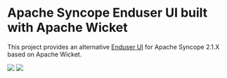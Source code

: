 <!--

    Copyright (C) 2020 Tirasa (info@tirasa.net)

    Licensed under the Apache License, Version 2.0 (the "License");
    you may not use this file except in compliance with the License.
    You may obtain a copy of the License at

            http://www.apache.org/licenses/LICENSE-2.0

    Unless required by applicable law or agreed to in writing, software
    distributed under the License is distributed on an "AS IS" BASIS,
    WITHOUT WARRANTIES OR CONDITIONS OF ANY KIND, either express or implied.
    See the License for the specific language governing permissions and
    limitations under the License.

-->

Apache Syncope Enduser UI built with Apache Wicket
==============

This project provides an alternative [Enduser UI](http://syncope.apache.org/docs/2.1/getting-started.html#enduser) for Apache Syncope 2.1.X based on Apache Wicket.

<a href="https://travis-ci.org/Tirasa/syncope-wicket-enduser"><img src="https://api.travis-ci.org/Tirasa/syncope-wicket-enduser.png"/></a> 
<a href="#">
  <img src="https://img.shields.io/maven-central/v/net.tirasa.syncope/syncope-wicket-enduser.svg"/>
</a>
